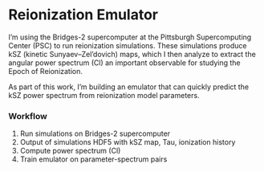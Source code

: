 # Reionization Emulator
I’m using the Bridges-2 supercomputer at the Pittsburgh Supercomputing Center (PSC) to run reionization simulations. These simulations produce kSZ (kinetic Sunyaev–Zel’dovich) maps, which I then analyze to extract the angular power spectrum (Cl) an important observable for studying the Epoch of Reionization.


As part of this work, I’m building an emulator that can quickly predict the kSZ power spectrum from reionization model parameters.


### Workflow
1. Run simulations on Bridges-2 supercomputer
2. Output of simulations HDF5 with kSZ map, Tau, ionization history
3. Compute power spectrum (Cl)
4. Train emulator on parameter-spectrum pairs
